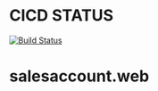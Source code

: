 # CICD STATUS 
[![Build Status](http://65.108.237.42:8080/buildStatus/icon?job=reconcileai)](http://65.108.237.42:8080/job/reconcileai/)

# salesaccount.web
